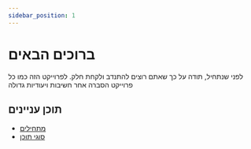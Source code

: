 ```yaml
---
sidebar_position: 1
---
```


# ברוכים הבאים
לפני שנתחיל, תודה על כך שאתם רוצים להתנדב ולקחת חלק.
לפרוייקט הזה כמו כל פרוייקט הסברה אחר חשיבות ויעודיות גדולה

## תוכן עניינים
- [מתחילים](/category/מתחילים)
- [סוגי תוכן](/category/סוגי-תוכן)